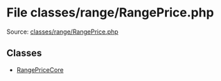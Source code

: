 File classes/range/RangePrice.php
=========

Source: [classes/range/RangePrice.php](https://github.com/PrestaShop/PrestaShop/blob/1.6.0.1/classes/range/RangePrice.php)


Classes
-------

* [RangePriceCore](class.RangePriceCore.md)

